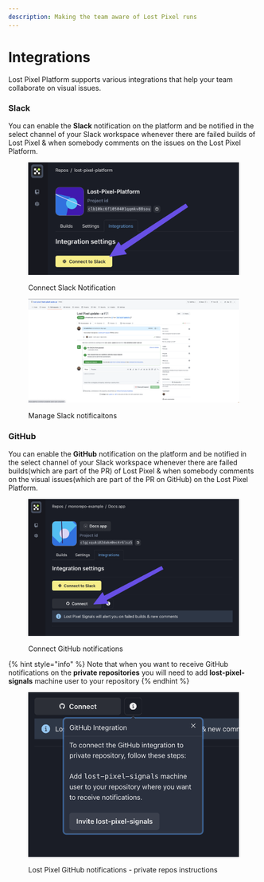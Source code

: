 ```yaml
---
description: Making the team aware of Lost Pixel runs
---
```


# Integrations

Lost Pixel Platform supports various integrations that help your team collaborate on visual issues.

### Slack

You can enable the **Slack** notification on the platform and be notified in the select channel of your Slack workspace whenever there are failed builds of Lost Pixel & when somebody comments on the issues on the Lost Pixel Platform.

<figure><img src="../../.gitbook/assets/image (6).png" alt=""><figcaption><p>Connect Slack Notification</p></figcaption></figure>

<figure><img src="../../.gitbook/assets/image.png" alt=""><figcaption><p>Manage Slack notificaitons</p></figcaption></figure>

### GitHub

You can enable the **GitHub** notification on the platform and be notified in the select channel of your Slack workspace whenever there are failed builds(which are part of the PR) of Lost Pixel & when somebody comments on the visual issues(which are part of the PR on GitHub) on the Lost Pixel Platform.

<figure><img src="../../.gitbook/assets/image (7).png" alt=""><figcaption><p>Connect GitHub notifications</p></figcaption></figure>

{% hint style="info" %}
Note that when you want to receive GitHub notifications on the **private repositories** you will need to add **lost-pixel-signals** machine user to your repository
{% endhint %}

<figure><img src="../../.gitbook/assets/image (1).png" alt=""><figcaption><p>Lost Pixel GitHub notifications - private repos instructions</p></figcaption></figure>
